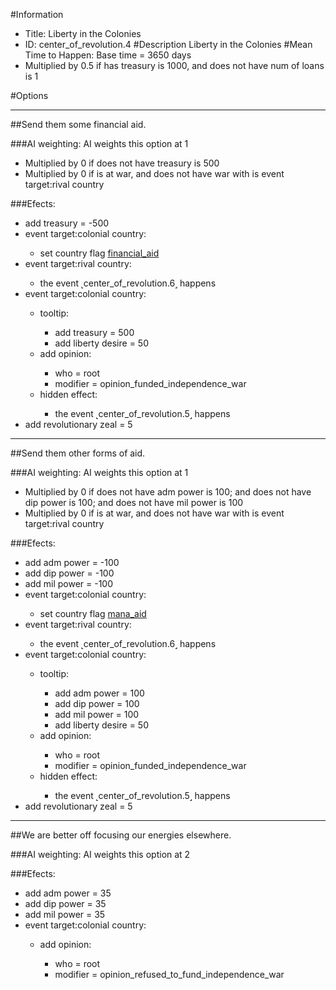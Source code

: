 #Information
 - Title: Liberty in the Colonies
 - ID: center_of_revolution.4
#Description
Liberty in the Colonies
#Mean Time to Happen:
Base time = 3650 days
 - Multiplied by 0.5 if has treasury is 1000, and does not have num of loans is 1

#Options

___
##Send them some financial aid.

###AI weighting:
AI weights this option at 1
 - Multiplied by 0 if does not have treasury is 500
 - Multiplied by 0 if is at war, and does not have war with is event target:rival country


###Efects:<ul><li>add treasury = -500</li><li>event target:colonial country:</li><ul><li>set country flag [financial_aid](../flags/financial_aid.md)</li></ul><li>event target:rival country:</li><ul><li>the event ˻center_of_revolution.6˼ happens</li></ul><li>event target:colonial country:</li><ul><li>tooltip:</li><ul><li>add treasury = 500</li><li>add liberty desire = 50</li></ul><li>add opinion:</li><ul><li>who = root</li><li>modifier = opinion_funded_independence_war</li></ul><li>hidden effect:</li><ul><li>the event ˻center_of_revolution.5˼ happens</li></ul></ul><li>add revolutionary zeal = 5</li></ul>

___
##Send them other forms of aid.

###AI weighting:
AI weights this option at 1
 - Multiplied by 0 if does not have adm power is 100; and does not have dip power is 100; and does not have mil power is 100
 - Multiplied by 0 if is at war, and does not have war with is event target:rival country


###Efects:<ul><li>add adm power = -100</li><li>add dip power = -100</li><li>add mil power = -100</li><li>event target:colonial country:</li><ul><li>set country flag [mana_aid](../flags/mana_aid.md)</li></ul><li>event target:rival country:</li><ul><li>the event ˻center_of_revolution.6˼ happens</li></ul><li>event target:colonial country:</li><ul><li>tooltip:</li><ul><li>add adm power = 100</li><li>add dip power = 100</li><li>add mil power = 100</li><li>add liberty desire = 50</li></ul><li>add opinion:</li><ul><li>who = root</li><li>modifier = opinion_funded_independence_war</li></ul><li>hidden effect:</li><ul><li>the event ˻center_of_revolution.5˼ happens</li></ul></ul><li>add revolutionary zeal = 5</li></ul>

___
##We are better off focusing our energies elsewhere.

###AI weighting:
AI weights this option at 2


###Efects:<ul><li>add adm power = 35</li><li>add dip power = 35</li><li>add mil power = 35</li><li>event target:colonial country:</li><ul><li>add opinion:</li><ul><li>who = root</li><li>modifier = opinion_refused_to_fund_independence_war</li></ul></ul></ul>
